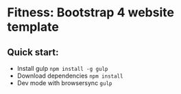 # Fitness: Bootstrap 4 website template


## Quick start:

* Install gulp `npm install -g gulp`
* Download dependencies `npm install`
* Dev mode with browsersync `gulp`


